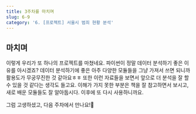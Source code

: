 ```yaml
---
title: 3주차를 마치며
slug: 6-9
category: '6. [프로젝트] 서울시 범죄 현황 분석'
---
```



## 마치며

이렇게 우리가 또 하나의 프로젝트를 마쳤네요. 파이썬이 정말 데이터 분석하기 좋은 이유를 아시겠죠? 데이터 분석하기에 좋은 아주 다양한 모듈들을 그냥 가져서 쓰면 되니까 활용도가 무궁무진한 것 같아요ㅎㅎ 또한 이런 자료들을 보면서 앞으로 더 분석을 잘 할 수 있을 것 같다는 생각도 들고요. 이해가 가지 못한 부분은 책을 잘 참고하면서 보시고, 새로 배운 모듈들도 잘 알아둡시다. 이후에 또 다시 사용하니까요. 

그럼 고생하셨고, 다음 주차에서 만나요!🥰